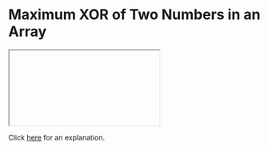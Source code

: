 # Maximum XOR of Two Numbers in an Array 

<iframe></iframe>

Click [here](Explanation.md) for an explanation.


